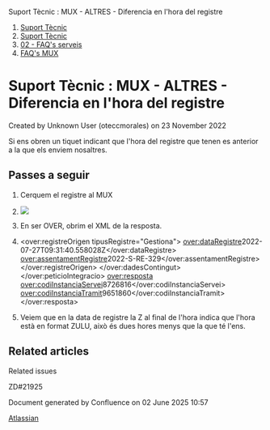 Suport Tècnic : MUX - ALTRES - Diferencia en l'hora del registre  

1.  [Suport Tècnic](index.html)
2.  [Suport Tècnic](13893782.html)
3.  [02 - FAQ's serveis](26313393.html)
4.  [FAQ's MUX](28705591.html)

Suport Tècnic : MUX - ALTRES - Diferencia en l'hora del registre
================================================================

Created by Unknown User (oteccmorales) on 23 November 2022

Si ens obren un tiquet indicant que l'hora del registre que tenen es anterior a la que els enviem nosaltres.

Passes a seguir
---------------

  

1.  Cerquem el registre al MUX  
      
    
2.  ![](https://aoccat.zendesk.com/attachments/token/kBRDBuQmwtMEyt7vccn9TKF13/?name=image.png)
3.  En ser OVER, obrim el XML de la resposta. 
4.  <over:registreOrigen tipusRegistre="Gestiona">
                                                <over:dataRegistre>2022-07-27T09:31:40.558028Z</over:dataRegistre>
                                                <over:assentamentRegistre>2022-S-RE-329</over:assentamentRegistre>
                                            </over:registreOrigen>
                                        </over:dadesContingut>
                                    </over:peticioIntegracio>
                                    <over:resposta>
                                        <over:codiInstanciaServei>8726816</over:codiInstanciaServei>
                                        <over:codiInstanciaTramit>9651860</over:codiInstanciaTramit>
                                    </over:resposta>
    
5.  Veiem que en la data de registre la Z al final de l'hora indica que l'hora està en format ZULU, això és dues hores menys que la que té l'ens.  
      
    

  

Related articles
----------------

  

Related issues

ZD#21925

Document generated by Confluence on 02 June 2025 10:57

[Atlassian](http://www.atlassian.com/)